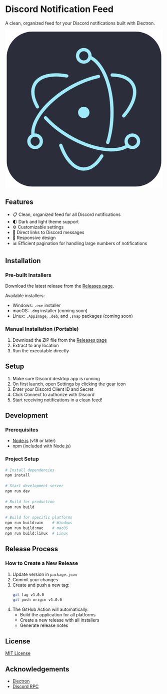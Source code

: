 # Discord Notification Feed

A clean, organized feed for your Discord notifications built with Electron.

![Discord Notification Feed](resources/icon.png)

## Features

- 📋 Clean, organized feed for all Discord notifications
- 🌓 Dark and light theme support
- ⚙️ Customizable settings
- 🔗 Direct links to Discord messages
- 📱 Responsive design
- 📊 Efficient pagination for handling large numbers of notifications

## Installation

### Pre-built Installers

Download the latest release from the [Releases page](https://github.com/yourusername/discord-notification-feed/releases).

Available installers:
- Windows: `.exe` installer
- macOS: `.dmg` installer (coming soon)
- Linux: `.AppImage`, `.deb`, and `.snap` packages (coming soon)

### Manual Installation (Portable)

1. Download the ZIP file from the [Releases page](https://github.com/yourusername/discord-notification-feed/releases)
2. Extract to any location
3. Run the executable directly

## Setup

1. Make sure Discord desktop app is running
2. On first launch, open Settings by clicking the gear icon
3. Enter your Discord Client ID and Secret
4. Click Connect to authorize with Discord
5. Start receiving notifications in a clean feed!

## Development

### Prerequisites

- [Node.js](https://nodejs.org/) (v18 or later)
- npm (included with Node.js)

### Project Setup

```bash
# Install dependencies
npm install

# Start development server
npm run dev

# Build for production
npm run build

# Build for specific platforms
npm run build:win    # Windows
npm run build:mac    # macOS
npm run build:linux  # Linux
```

## Release Process

### How to Create a New Release

1. Update version in `package.json`
2. Commit your changes
3. Create and push a new tag:
   ```bash
   git tag v1.0.0
   git push origin v1.0.0
   ```
4. The GitHub Action will automatically:
   - Build the application for all platforms
   - Create a new release with all installers
   - Generate release notes

## License

[MIT License](LICENSE)

## Acknowledgements

- [Electron](https://www.electronjs.org/)
- [Discord RPC](https://github.com/xhayper/discord-rpc)
